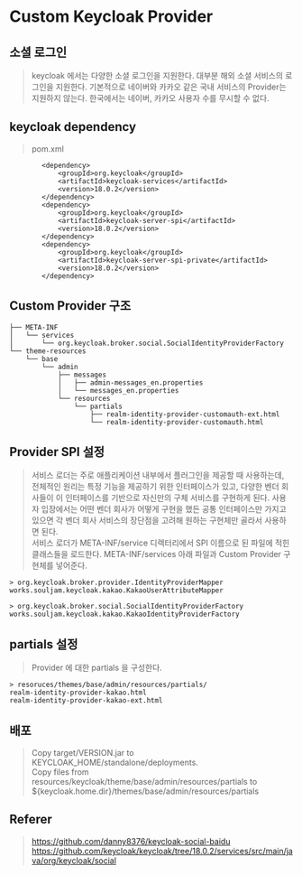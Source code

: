 # Custom Keycloak Provider

## 소셜 로그인
> keycloak 에서는 다양한 소셜 로그인을 지원한다. 대부분 해외 소셜 서비스의 로그인을 지원한다.
기본적으로 네이버와 카카오 같은 국내 서비스의 Provider는 지원하지 않는다. 한국에서는 네이버, 카카오 사용자 수를 무시할 수 없다.

## keycloak dependency
> pom.xml

```
		<dependency>
			<groupId>org.keycloak</groupId>
			<artifactId>keycloak-services</artifactId>
			<version>18.0.2</version> 
		</dependency>
		<dependency>
			<groupId>org.keycloak</groupId>
			<artifactId>keycloak-server-spi</artifactId>
			<version>18.0.2</version> 
		</dependency>
		<dependency>
			<groupId>org.keycloak</groupId>
			<artifactId>keycloak-server-spi-private</artifactId>
			<version>18.0.2</version> 
		</dependency>
```

## Custom Provider 구조

```
├── META-INF
│   └── services
│       └── org.keycloak.broker.social.SocialIdentityProviderFactory
└── theme-resources
    └── base
        └── admin
            ├── messages
            │   ├── admin-messages_en.properties
            │   └── messages_en.properties
            └── resources
                └── partials
                    ├── realm-identity-provider-customauth-ext.html
                    └── realm-identity-provider-customauth.html
```

## Provider SPI 설정
> 서비스 로더는 주로 애플리케이션 내부에서 플러그인을 제공할 때 사용하는데, 전체적인 원리는 특정 기능을 제공하기 위한 인터페이스가 있고, 다양한 벤더 회사들이 이 인터페이스를 기반으로 자신만의 구체 서비스를 구현하게 된다. 사용자 입장에서는 어떤 벤더 회사가 어떻게 구현을 했든 공통 인터페이스만 가지고 있으면 각 벤더 회사 서비스의 장단점을 고려해 원하는 구현체만 골라서 사용하면 된다. <BR>
> 서비스 로더가 META-INF/service 디렉터리에서 SPI 이름으로 된 파일에 적힌 클래스들을 로드한다. META-INF/services 아래 파일과 Custom Provider 구현체를 넣어준다.

```
> org.keycloak.broker.provider.IdentityProviderMapper
works.souljam.keycloak.kakao.KakaoUserAttributeMapper

> org.keycloak.broker.social.SocialIdentityProviderFactory
works.souljam.keycloak.kakao.KakaoIdentityProviderFactory
```

## partials 설정
> Provider 에 대한 partials 을 구성한다.

```
> resoruces/themes/base/admin/resources/partials/
realm-identity-provider-kakao.html
realm-identity-provider-kakao-ext.html
```

## 배포 
> Copy target/VERSION.jar to KEYCLOAK_HOME/standalone/deployments.<BR>
> Copy files from resources/keycloak/theme/base/admin/resources/partials to ${keycloak.home.dir}/themes/base/admin/resources/partials

## Referer
> https://github.com/danny8376/keycloak-social-baidu
> https://github.com/keycloak/keycloak/tree/18.0.2/services/src/main/java/org/keycloak/social

